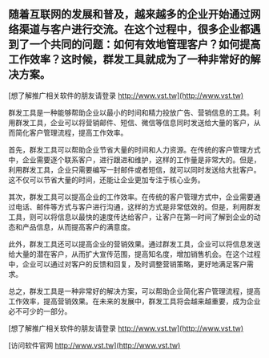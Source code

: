 ## **随着互联网的发展和普及，越来越多的企业开始通过网络渠道与客户进行交流。在这个过程中，很多企业都遇到了一个共同的问题：如何有效地管理客户？如何提高工作效率？这时候，群发工具就成为了一种非常好的解决方案。**

[想了解推广相关软件的朋友请登录 http://www.vst.tw](http://www.vst.tw)

群发工具是一种能够帮助企业以最小的时间和精力投放广告、营销信息的工具。利用群发工具，企业可以将营销邮件、短信、微信等信息同时发送给大量的客户，从而简化客户管理流程，提高工作效率。

首先，群发工具可以帮助企业节省大量的时间和人力资源。在传统的客户管理方式中，企业需要逐个联系客户，进行跟进和维护，这样的工作量是非常大的。但是，利用群发工具，企业只需要编写一封邮件或者短信，就可以同时发送给大批客户。这不仅可以节省大量的时间，还能让企业更加专注于核心业务。

其次，群发工具可以提高企业的工作效率。在传统的客户管理方式中，企业需要通过电话、邮件等方式与客户进行沟通，这样的方式是非常低效的。但是，利用群发工具，则可以将信息以最快的速度传达给客户，让客户在第一时间了解到企业的动态和产品信息，从而提高客户的满意度。

此外，群发工具还可以提高企业的营销效果。通过群发工具，企业可以将信息发送给大量的潜在客户，从而扩大宣传范围，提高知名度，增加销售机会。在这个过程中，企业可以通过对客户的反馈和回复，及时调整营销策略，更好地满足客户需求。

总之，群发工具是一种非常好的解决方案，可以帮助企业简化客户管理流程，提高工作效率，提高营销效果。在未来的发展中，群发工具将会越来越重要，成为企业必不可少的一部分。

[想了解推广相关软件的朋友请登录 http://www.vst.tw](http://www.vst.tw)


[访问软件官网 http://www.vst.tw](http://www.vst.tw)
